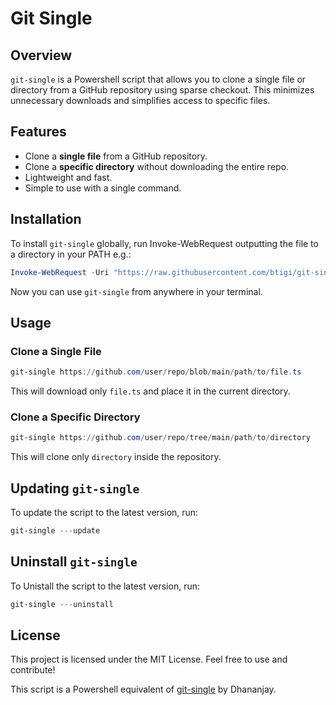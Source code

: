 # Git Single

## Overview

`git-single` is a Powershell script that allows you to clone a single file or directory from a GitHub repository using sparse checkout. This minimizes unnecessary downloads and simplifies access to specific files.

## Features

- Clone a **single file** from a GitHub repository.
- Clone a **specific directory** without downloading the entire repo.
- Lightweight and fast.
- Simple to use with a single command.

## Installation

To install `git-single` globally, run Invoke-WebRequest outputting the file to a directory in your PATH e.g.:

```powershell
Invoke-WebRequest -Uri "https://raw.githubusercontent.com/btigi/git-single/main/git-single.ps1" -OutFile "C:\utils\git-single.ps1"
```

Now you can use `git-single` from anywhere in your terminal.

## Usage

### Clone a Single File

```powershell
git-single https://github.com/user/repo/blob/main/path/to/file.ts
```

This will download only `file.ts` and place it in the current directory.

### Clone a Specific Directory

```powershell
git-single https://github.com/user/repo/tree/main/path/to/directory
```

This will clone only `directory` inside the repository.

## Updating `git-single`

To update the script to the latest version, run:

```powershell
git-single ---update
```

## Uninstall `git-single`


To Unistall the script to the latest version, run:

```powershell
git-single ---uninstall
```

## License

This project is licensed under the MIT License. Feel free to use and contribute!

This script is a Powershell equivalent of [git-single](https://github.com/dha-aa/git-single) by Dhananjay.